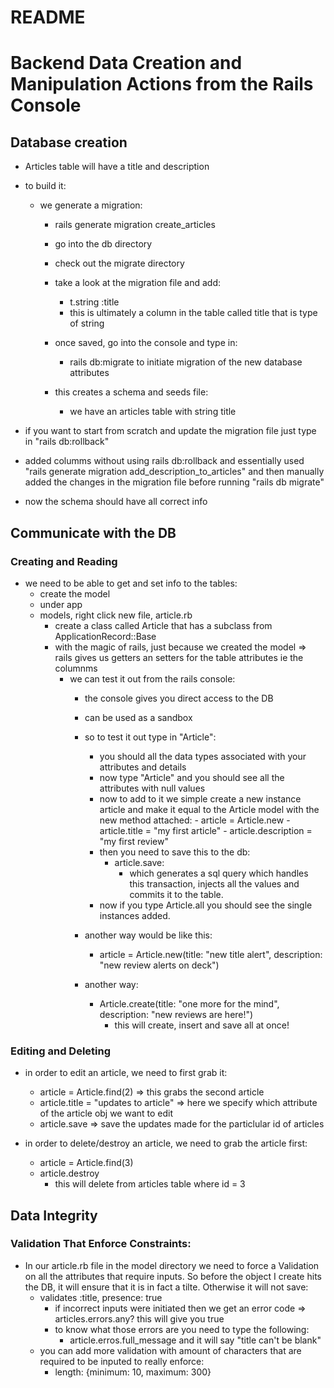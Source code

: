 # README

# Backend Data Creation and Manipulation Actions from the Rails Console

## Database creation

  - Articles table will have a title and description
  - to build it:
    - we generate a migration:
        - rails generate migration create_articles
        - go into the db directory
        - check out the migrate directory
        - take a look at the migration file and add:
            - t.string :title
            - this is ultimately a column in the table called title that is type of string
        - once saved, go into the console and type in:
            - rails db:migrate to initiate migration of the new database attributes

        - this creates a schema and seeds file:
          - we have an articles table with string title

  - if you want to start from scratch and update the migration file just type in "rails db:rollback"

  - added columms without using rails db:rollback and essentially used "rails generate migration add_description_to_articles" and then manually added the changes in the migration file before running "rails db migrate"

  - now the schema should have all correct info

## Communicate with the DB
### Creating and Reading

  - we need to be able to get and set info to the tables:
      - create the model
      - under app
      - models, right click new file, article.rb
        - create a class called Article that has a subclass from ApplicationRecord::Base
        - with the magic of rails, just because we created the model => rails gives us getters an setters for the table attributes ie the columnms
          - we can test it out from the rails console:
              - the console gives you direct access to the DB
              - can be used as a sandbox
              - so to test it out type in "Article":
                - you should all the data types associated with your attributes and details
                - now type "Article" and you should see all the attributes with null values
                - now to add to it we simple create a new instance article and make it equal to the Article model with the new method attached:
                      - article = Article.new
                      - article.title = "my first article"
                      - article.description = "my first review"
                - then you need to save this to the db:
                    - article.save:
                      - which generates a sql query which handles this transaction, injects all the values and commits it to the table.
                - now if you type Article.all you should see the single instances added.

            - another way would be like this:
                - article = Article.new(title: "new title alert", description: "new review alerts on deck")

            - another way:
                - Article.create(title: "one more for the mind", description: "new reviews are here!")
                  - this will create, insert and save all at once!

### Editing and Deleting

  - in order to edit an article, we need to first grab it:
      - article = Article.find(2) => this grabs the second article
      - article.title = "updates to article" => here we specify which attribute of the article obj we want to edit
      - article.save => save the updates made for the particlular id of articles


 - in order to delete/destroy an article, we need to grab the article first:
    - article = Article.find(3)
    - article.destroy
      - this will delete from articles table where id = 3

## Data Integrity

### Validation That Enforce Constraints:

 - In our article.rb file in the model directory we need to force a Validation on all the attributes that require inputs. So before the object I create hits the DB, it will ensure that it is in fact a tilte. Otherwise it will not save:
    - validates :title, presence: true
        - if incorrect inputs were initiated then we get an error code => articles.errors.any? this will give you true
        - to know what those errors are you need to type the following:
          - article.erros.full_message and it will say "title can't be blank"
    - you can add more validation with amount of characters that are required to be inputed to really enforce:
        - length: {minimum: 10, maximum: 300}
